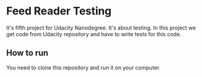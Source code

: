 # Feed Reader Testing

It's fifth project for Udacity Nanodegree. It's about testing. In this project we get code from Udacity repository and have to write tests for this code.

## How to run

You need to clone this repository and run it on your computer.
